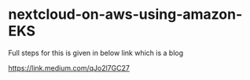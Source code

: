 # nextcloud-on-aws-using-amazon-EKS
Full steps for this is given in below link which is a blog


https://link.medium.com/qJo2l7GC27
